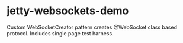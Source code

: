# jetty-websockets-demo
Custom WebSocketCreator pattern creates @WebSocket class based protocol. Includes single page test harness.
